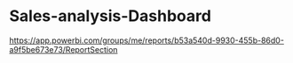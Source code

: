 # Sales-analysis-Dashboard
https://app.powerbi.com/groups/me/reports/b53a540d-9930-455b-86d0-a9f5be673e73/ReportSection
